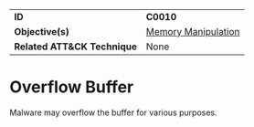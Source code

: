 |||
|---------|------------------------|
|**ID**|**C0010**|
|**Objective(s)**|[Memory Manipulation](https://github.com/MBCProject/mbc-markdown/tree/master/micro-behaviors/memory-manipulation)|
|**Related ATT&CK Technique**|None|


Overflow Buffer
===============
Malware may overflow the buffer for various purposes.



